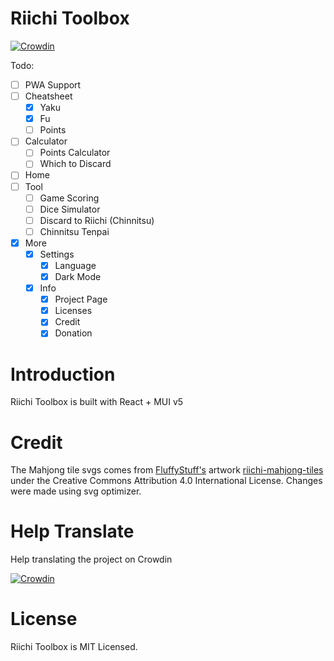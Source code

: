 # Riichi Toolbox

[![Crowdin](https://badges.crowdin.net/riichi-toolbox/localized.svg)](https://crowdin.com/project/riichi-toolbox)

Todo:

- [ ] PWA Support
- [ ] Cheatsheet
  - [x] Yaku
  - [x] Fu
  - [ ] Points
- [ ] Calculator
  - [ ] Points Calculator
  - [ ] Which to Discard
- [ ] Home
- [ ] Tool
  - [ ] Game Scoring
  - [ ] Dice Simulator
  - [ ] Discard to Riichi (Chinnitsu)
  - [ ] Chinnitsu Tenpai
- [x] More
  - [x] Settings
    - [x] Language
    - [x] Dark Mode
  - [x] Info
    - [x] Project Page
    - [x] Licenses
    - [x] Credit
    - [x] Donation

# Introduction

Riichi Toolbox is built with React + MUI v5

# Credit

The Mahjong tile svgs comes from [FluffyStuff's](https://github.com/FluffyStuff) artwork [riichi-mahjong-tiles](https://github.com/FluffyStuff/riichi-mahjong-tiles) under the Creative Commons Attribution 4.0 International License. Changes were made using svg optimizer.

# Help Translate

Help translating the project on Crowdin

[![Crowdin](https://badges.crowdin.net/riichi-toolbox/localized.svg)](https://crowdin.com/project/riichi-toolbox)

# License

Riichi Toolbox is MIT Licensed.
